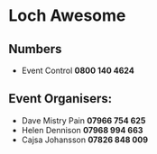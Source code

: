 # Loch Awesome

## Numbers
- Event Control **0800 140 4624** 

## Event Organisers:
- Dave Mistry Pain **07966 754 625** 
- Helen Dennison **07968 994 663**
- Cajsa Johansson **07826 848 009**


